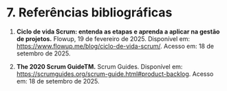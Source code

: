 # 7. Referências bibliográficas

1. **Ciclo de vida Scrum: entenda as etapas e aprenda a aplicar na gestão de projetos.** Flowup, 19 de fevereiro de 2025. Disponível em: <https://www.flowup.me/blog/ciclo-de-vida-scrum/>. Acesso em: 18 de setembro de 2025. 

2. **The 2020 Scrum GuideTM.** Scrum Guides. Disponível em: <https://scrumguides.org/scrum-guide.html#product-backlog>. Acesso em: 18 de setembro de 2025. 